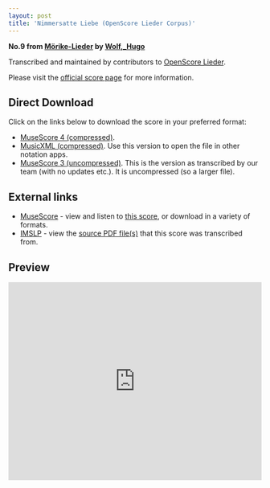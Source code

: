 ```yaml
---
layout: post
title: 'Nimmersatte Liebe (OpenScore Lieder Corpus)'
---
```


__No.9 from [Mörike-Lieder](https://fourscoreandmore.org/OpenScore/Wolf%2C_Hugo/M%C3%B6rike-Lieder/) by [Wolf,_Hugo](https://fourscoreandmore.org/OpenScore/Wolf%2C_Hugo)__

Transcribed and maintained by contributors to [OpenScore Lieder].

Please visit the [official score page] for more information.

[official score page]: https://musescore.com/openscore-lieder-corpus/scores/4945954
[OpenScore Lieder]: https://musescore.com/openscore-lieder-corpus

## Direct Download

Click on the links below to download the score in your preferred format:
- [MuseScore 4 (compressed)](https://fourscoreandmore.org/OpenScore/Wolf%2C_Hugo/M%C3%B6rike-Lieder/09_Nimmersatte_Liebe.mscz).
- [MusicXML (compressed)](https://fourscoreandmore.org/OpenScore/Wolf%2C_Hugo/M%C3%B6rike-Lieder/09_Nimmersatte_Liebe.mxl). Use this version to open the file in other notation apps.
- [MuseScore 3 (uncompressed)](https://raw.githubusercontent.com/OpenScore/Lieder/refs/heads/main/scores/Wolf%2C_Hugo/M%C3%B6rike-Lieder/09_Nimmersatte_Liebe/lc4945954.mscx). This is the version as transcribed by our team (with no updates etc.). It is uncompressed (so a larger file).

## External links

- [MuseScore] - view and listen to [this score][MuseScore], or download in a variety of formats.
- [IMSLP] - view the [source PDF file(s)][IMSLP] that this score was transcribed from.

[MuseScore]: https://musescore.com/score/4945954
[IMSLP]: https://imslp.org/wiki/Special:ReverseLookup/22864

## Preview

<iframe width="100%" height="394" src="https://musescore.com/openscore-lieder-corpus/scores/4945954/embed" frameborder="0" allowfullscreen allow="autoplay; fullscreen"></iframe>
